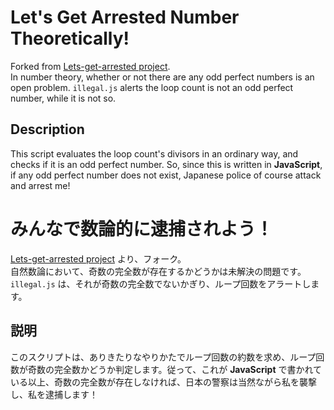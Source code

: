# Let's Get Arrested Number Theoretically!

Forked from [Lets-get-arrested project](https://github.com/hamukazu/lets-get-arrested).  
In number theory, whether or not there are any odd perfect numbers is an open problem. `illegal.js` alerts the loop count is not an odd perfect number, while it is not so.

## Description

This script evaluates the loop count's divisors in an ordinary way, and checks if it is an odd perfect number. So, since this is written in **JavaScript**, if any odd perfect number does not exist, Japanese police of course attack and arrest me!

# みんなで数論的に逮捕されよう！

[Lets-get-arrested project](https://github.com/hamukazu/lets-get-arrested) より、フォーク。  
自然数論において、奇数の完全数が存在するかどうかは未解決の問題です。`illegal.js` は、それが奇数の完全数でないかぎり、ループ回数をアラートします。

## 説明

このスクリプトは、ありきたりなやりかたでループ回数の約数を求め、ループ回数が奇数の完全数かどうか判定します。従って、これが **JavaScript** で書かれている以上、奇数の完全数が存在しなければ、日本の警察は当然ながら私を襲撃し、私を逮捕します！
